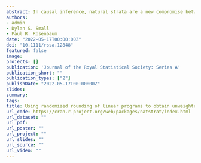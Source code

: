 ```yaml
---
abstract: In causal inference, natural strata are a new compromise between conventional strata and matching in a fixed ratio, say pair matching or matching two controls to each treated individual. Like matching in a fixed ratio, natural strata (a) do not require weights, (b) balance many measured covariates beyond those that define the strata and (c) provide closer balance for a measured continuous covariate coarsely cut to form strata. Unlike matching in a fixed ratio, the ratio of controls to treated individuals need not be an integer, so if the data permit a fixed ratio comparison of 1-to-2.5 or even 1-to-0.75, then these ratios are possible using natural strata. Optimal natural strata are defined by a moderate number of fixed strata plus an integer program that minimizes the imbalance in many other measured covariates that are not used to specify the strata. Solving large integer programs is computationally difficult. A tool in the theory of approximation algorithms is ‘randomized rounding of a linear program’ to produce an integer solution-- a fractional solution to a linear program defines a probability distribution for an integer-valued random variable which is sampled. We apply this tool in a new way to produce natural strata and develop new properties of randomized rounding in this context. When proportional strata are impractical, we approximate them by minimizing the earthmover distance to proportionality. The method is applied to study birth outcomes for older and younger mothers in the United States in 2018. An R package natstrat is available at CRAN.
authors:
- admin
- Dylan S. Small
- Paul R. Rosenbaum
date: "2022-05-17T00:00:00Z"
doi: "10.1111/rssa.12848"
featured: false
image:
projects: []
publication: 'Journal of the Royal Statistical Society: Series A'
publication_short: ""
publication_types: ["2"]
publishDate: "2022-05-17T00:00:00Z"
slides: 
summary: 
tags:
title: Using randomized rounding of linear programs to obtain unweighted natural strata that balance many covariates
url_code: https://cran.r-project.org/web/packages/natstrat/index.html
url_dataset: ""
url_pdf: 
url_poster: ""
url_project: ""
url_slides: ""
url_source: ""
url_video: ""
---
```



